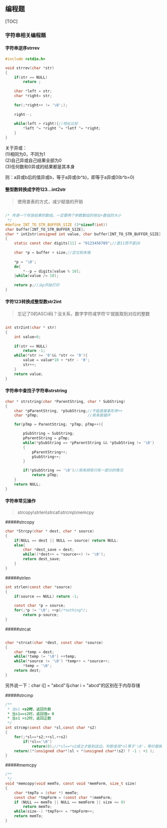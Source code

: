 编程题
---


[TOC]

### 字符串相关编程题

#### 字符串逆序strrev

```c
#include <stdio.h>

void strrev(char *str)
{
    if(str == NULL)
        return ;
        
    char *left = str;
    char *right= str;
    
    for(;*right++ != '\0';);
    
    right--;    
   
    while(left > right){//地址比较
        *left ^= *right ^= *letf ^= *right;
    }
}

```
关于异或：<br>
(1)相同为0，不同为1<br>
(2)自己异或自己结果全部为0<br>
(3)任何数和0异或的结果都是其本身<br>

则：a异或b后的值异或b，等于a异或(b^b)，即等于a异或0(b^b=0)

#### 整型数转换成字符123...int2str

> 使用查表的方式，减少赋值的开销

```c

/* 传递一个存放结果的数组。一定要两个参数数组的地址+数组的大小
 */
#define INT_TO_STR_BUFFER_SIZE (3*sizeof(int))
char buffer[INT_TO_STR_BUFFER_SIZE];
char * int2str(unsigned int value, char buffer[INT_TO_STR_BUFFER_SIZE], int size)
{
    static const char digits[11] = "0123456789";//是11而不是10
  
    char *p = buffer + size;//定位到末端
    
    *p = '\0';
    do{
        *--p = digits[value % 10];
    }while(value /= 10);
    
    return p;//从p开始打印
}
```

#### 字符123转换成整型数str2int

> 忘记了0的ASCii码？没关系，数字字符减字符'0'就能取到对应的整数

```c

int str2int(char * str)
{
    int value=0;
    
    if(str == NULL)
        return -1;
	while(*str >= '0'&& *str <= '9'){
		value = value*10 + *str - '0';
		str++;
	}
    return value;
}
```

#### 字符串中查找子字符串strstring

```c
char * strstring(char *ParentString, char * SubString)
{
    char *pParentString, *pSubString;//不能直接拿形参++
    char *pTmp;                      //用来做循环

    for(pTmp = ParentString; *pTmp; pTmp++){

        pSubString = SubString;
        pParentString = pTmp;
        while(*pSubString == *pParentString && *pSubString != '\0')
        {
            pParentString++;
            pSubString++;
        }

        if(*pSubString == '\0')//用来排除只有一部分的情况
            return pTmp;
    }
    return NULL;
}
```

#### 字符串常见操作

> strcopy\strlen\strcat\strcmp\memcpy

#####strcopy

```c
char *Strcpy(char * dest, char * source)
{
    if(NULL == dest || NULL == source) return NULL:
    else{
        char *dest_save = dest;
        while((*dest++ = *source++) != '\0');
        return dest_save;
    }
}
```

#####strlen

```c
int strlen(const char *source)
{
    if(source == NULL) return -1;
    
    const char *p = source;
    for(;*p != '\0'; ++p)/*nothing*/;
        return p-source;
}
```

#####strcat

```c

char *strcat(char *dest, const char *source)
{
    char *temp = dest;
    while(*temp != '\0') ++temp;
    while(*source != '\0') *temp++ = *source++;
        *temp = '\0';
    return dest; 
}
```

另外说一下：char i[] = "abcd"与char i = "abcd"的区别在于内存存储

#####strcmp

```c
/**
 * 当s1 <s2时，返回负数
 * 当s1==s2时，返回值= 0
 * 当s1 >s2时，返回正数
 */
int strcmp(const char *sl,const char *s2)
{
    for(;*sl==*s2;++sl,++s2)
        if(*sl=='\0')
            return(0);//*sl==*s2成立才能到这边，判断发现*sl等于'\0'，等价替换即*s2也等于'\0'
    return((*(unsigned char*)sl < *(unsigned char*)s2) ? -1 : +1 );
}
```


#####memcpy

```c
/**
 */
void *memcopy(void memTo, const void *memForm, size_t size)
{
    char *tmpTo = (char *) memTo;
    const char *tmpForm = (const char *)memForm;
    if (NULL == memTo || NULL == memForm || size <= 0)
        return memTo;
    while(size--) *tmpTo++ = *tmpForm++;
    return memTo;
}
```














